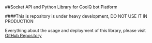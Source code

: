 ##Socket API and Python Library for CoolQ bot Platform


####This is repository is under heavy development, DO NOT USE IT IN PRODUCTION
>

Everything about the usage and deployment of this library, please visit <a href="https://github.com/BroncoTc/PySocketCoolQ">GitHub Repository</a>

